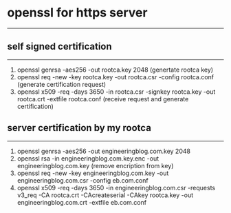 # openssl for https server
---

## self signed certification
---
1. openssl genrsa -aes256 -out rootca.key 2048 (genertate rootca key)
2. openssl req -new -key rootca.key -out rootca.csr -config rootca.conf (generate certification request)
3. openssl x509 -req -days 3650 -in rootca.csr -signkey rootca.key -out rootca.crt -extfile rootca.conf (receive request and generate certification)

## server certification by my rootca
---
1. openssl genrsa -aes256 -out engineeringblog.com.key 2048
2. openssl rsa -in engineeringblog.com.key.enc -out engineeringblog.com.key (remove encription from key)
3. openssl req -new -key engineeringblog.com.key -out engineeringblog.com.csr -config eb.com.conf
4. openssl x509 -req -days 3650 -in engineeringblog.com.csr -requests v3_req -CA rootca.crt -CAcreateserial -CAkey rootca.key -out engineeringblog.com.crt -extfile eb.com.conf
